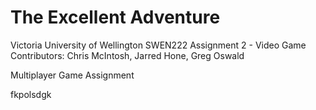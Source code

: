 The Excellent Adventure
========

Victoria University of Wellington SWEN222 Assignment 2 - Video Game
Contributors: Chris McIntosh, Jarred Hone, Greg Oswald


Multiplayer Game Assignment

fkpolsdgk
